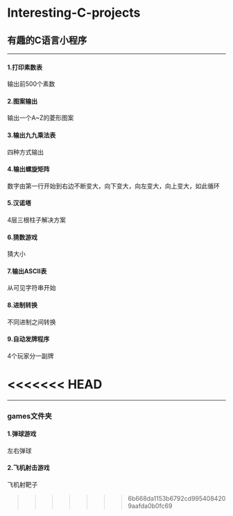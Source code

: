 # Interesting-C-projects
## 有趣的C语言小程序

---
#### 1.打印素数表
输出前500个素数

#### 2.图案输出
输出一个A~Z的菱形图案

#### 3.输出九九乘法表
四种方式输出

#### 4.输出螺旋矩阵
数字由第一行开始到右边不断变大，向下变大，向左变大，向上变大，如此循环

#### 5.汉诺塔
4层三根柱子解决方案

#### 6.猜数游戏
猜大小

#### 7.输出ASCII表
从可见字符串开始

#### 8.进制转换
不同进制之间转换

#### 9.自动发牌程序
4个玩家分一副牌

<<<<<<< HEAD
=======
---
### games文件夹

#### 1.弹球游戏
左右弹球

#### 2.飞机射击游戏
飞机射靶子
>>>>>>> 6b668da1153b6792cd9954084209aafda0b0fc69
